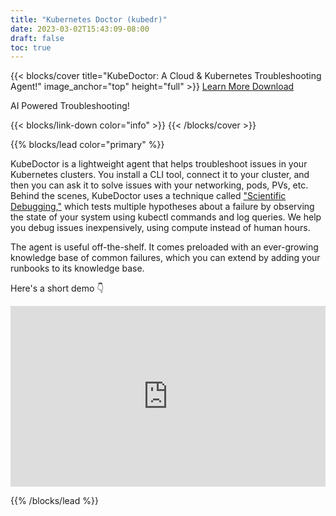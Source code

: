```yaml
---
title: "Kubernetes Doctor (kubedr)"
date: 2023-03-02T15:43:09-08:00
draft: false
toc: true
---
```


{{< blocks/cover title="KubeDoctor: A Cloud & Kubernetes Troubleshooting Agent!" image_anchor="top" height="full" >}}
<a class="btn btn-lg btn-primary me-3 mb-4" href="/docs/">
  Learn More <i class="fas fa-arrow-alt-circle-right ms-2"></i>
</a>
<a class="btn btn-lg btn-secondary me-3 mb-4" href="https://github.com/jlewi/kubedr/releases">
  Download <i class="fab fa-github ms-2 "></i>
</a>
<p class="lead mt-5">AI Powered Troubleshooting!</p>
{{< blocks/link-down color="info" >}}
{{< /blocks/cover >}}



{{% blocks/lead color="primary" %}}

KubeDoctor is a lightweight agent that helps troubleshoot issues in your Kubernetes clusters. You install a CLI tool, connect it to your cluster, and then you can ask it to solve issues with your networking, pods, PVs, etc. Behind the scenes, KubeDoctor uses a technique called ["Scientific Debugging,"](https://arxiv.org/abs/2304.02195) which tests multiple hypotheses about a failure by observing the state of your system using kubectl commands and log queries. We help you debug issues inexpensively, using compute instead of human hours.

The agent is useful off-the-shelf. It comes preloaded with an ever-growing knowledge base of common failures, which you can extend by adding your runbooks to its knowledge base.

Here's a short demo 👇

<div style="position: relative; padding-bottom: 57.324840764331206%; height: 0;"><iframe src="https://www.loom.com/embed/0af9c20dd8494791adbadf4ef5f485b5" frameborder="0" webkitallowfullscreen mozallowfullscreen allowfullscreen style="position: absolute; top: 0; left: 0; width: 100%; height: 100%;"></iframe></div>

{{% /blocks/lead %}}